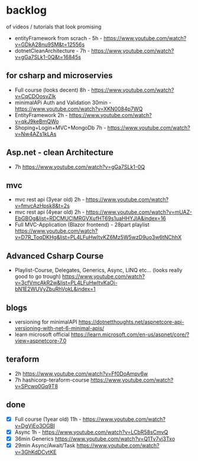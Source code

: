 # backlog
of videos / tutorials that look promising

- entityFramework from scrach - 5h - https://www.youtube.com/watch?v=GDkA28nu9SM&t=12556s
- dotnetCleanArchitecture - 7h - https://www.youtube.com/watch?v=gGa7SLk1-0Q&t=16845s

## for csharp and microservies
- Full course (looks decent) 8h -  https://www.youtube.com/watch?v=CqCDOosvZIk
- minimalAPi Auth and Validation 30min - https://www.youtube.com/watch?v=XKN0084p7WQ
- EntityFramework 2h -  https://www.youtube.com/watch?v=qkJ9keBmQWo
- Shoping+Login+MVC+MongoDb 7h - https://www.youtube.com/watch?v=Nw4AZs1kLAs

## Asp.net - clean Architecture
- 7h https://www.youtube.com/watch?v=gGa7SLk1-0Q

## mvc
- mvc rest api (3year old) 2h -   https://www.youtube.com/watch?v=fmvcAzHpsk8&t=2s
- mvc rest api (4year old) 2h -  https://www.youtube.com/watch?v=mUAZ-EbGBOg&list=RDCMUCIMRGVXufHT69s1uaHHYJIA&index=16
- Full MVC-Application (Blazor frontend) - 28part playlist https://www.youtube.com/watch?v=D7R_ToqDKHg&list=PL4LFuHwItvKZ6Mz5W5wzD9uo3w6tNChhX

## Advanced Csharp Course
- Playlist-Course, Delegates, Generics, Async, LINQ etc... (looks really good to go trough) https://www.youtube.com/watch?v=3cfVmcAkR2w&list=PL4LFuHwItvKaOi-bN1E2WUVyZbuRhVokL&index=1

## blogs
- versioning for minimalAPI https://dotnetthoughts.net/aspnetcore-api-versioning-with-net-6-minimal-apis/
- learn microsoft official https://learn.microsoft.com/en-us/aspnet/core/?view=aspnetcore-7.0

## teraform
- 2h  https://www.youtube.com/watch?v=Ff0DoAmpv6w
- 7h hashicorp-teraform-course https://www.youtube.com/watch?v=SPcwo0Gq9T8

## done
- [x] Full course (1year old) 11h -  https://www.youtube.com/watch?v=DgVjEo3OGBI
- [x] Async 1h -  https://www.youtube.com/watch?v=LCbR58sCmvQ
- [x] 36min Generics https://www.youtube.com/watch?v=Q1Tv7vj3Txo
- [x] 29min Async/Await/Task https://www.youtube.com/watch?v=3GhKdDCvtKE